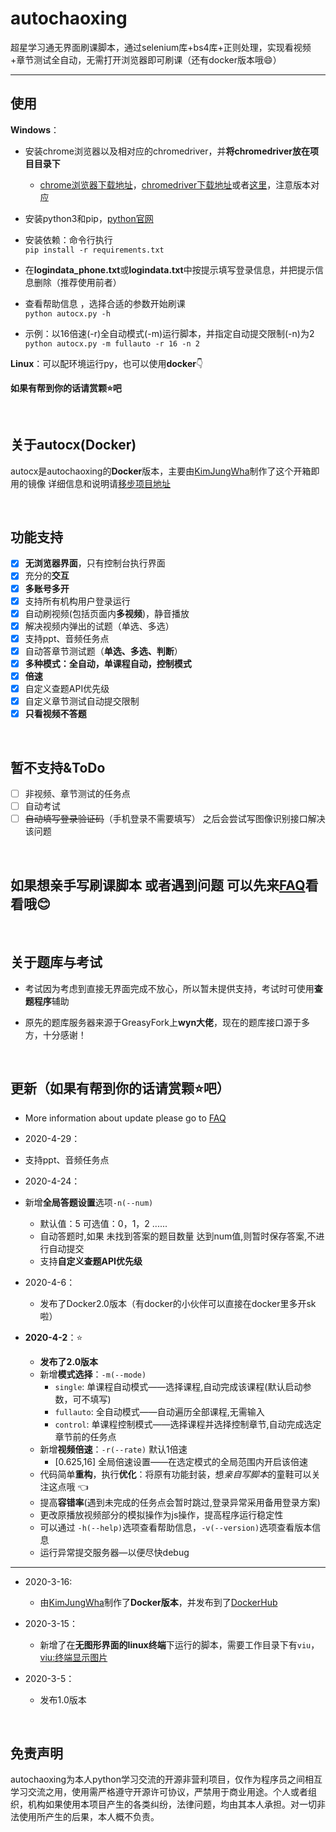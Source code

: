 # autochaoxing

超星学习通无界面刷课脚本，通过selenium库+bs4库+正则处理，实现看视频+章节测试全自动，无需打开浏览器即可刷课（还有docker版本哦:smile:）
<hr/>

## 使用

**Windows**：

- 安装chrome浏览器以及相对应的chromedriver，并**将chromedriver放在项目目录下**
  
    - [chrome浏览器下载地址](https://www.google.cn/chrome/)，[chromedriver下载地址](http://npm.taobao.org/mirrors/chromedriver/)或者[这里](http://chromedriver.storage.googleapis.com/index.html)，注意版本对应
    
- 安装python3和pip，[python官网](https://www.python.org)

- 安装依赖：命令行执行<br/>
`pip install -r requirements.txt`
  
- 在**logindata_phone.txt**或**logindata.txt**中按提示填写登录信息，并把提示信息删除（推荐使用前者）

- 查看帮助信息 ，选择合适的参数开始刷课<br/>
  `python autocx.py -h`     
  
- 示例：以16倍速(-r)全自动模式(-m)运行脚本，并指定自动提交限制(-n)为2<br/>
`python autocx.py -m fullauto -r 16 -n 2`


**Linux**：可以配环境运行py，也可以使用**docker**:point_down:

**如果有帮到你的话请赏颗:star:吧**

<br/>

## 关于autocx(Docker)

autocx是autochaoxing的**Docker**版本，主要由[KimJungWha](https://github.com/KimJungWha)制作了这个开箱即用的镜像
详细信息和说明请[移步项目地址](https://hub.docker.com/r/kimjungwha/autocx)

<br/>

## 功能支持

- [x] **无浏览器界面**，只有控制台执行界面
- [x] 充分的**交互**
- [x] **多账号多开**
- [x] 支持所有机构用户登录运行
- [x] 自动刷视频(包括页面内**多视频**)，静音播放
- [x] 解决视频内弹出的试题（单选、多选）
- [x] 支持ppt、音频任务点
- [x] 自动答章节测试题（**单选、多选、判断**）
- [x] **多种模式：全自动，单课程自动，控制模式**
- [x] **倍速**
- [x] 自定义查题API优先级
- [x] 自定义章节测试自动提交限制
- [x] **只看视频不答题**

<br/>

## 暂不支持&ToDo

 - [ ] 非视频、章节测试的任务点
 - [ ] 自动考试
 - [ ] ~~自动填写登录验证码~~（手机登录不需要填写）
   之后会尝试写图像识别接口解决该问题

<br/>

## 如果想亲手写刷课脚本 或者遇到问题 可以先来[FAQ](https://github.com/Luoofan/autochaoxing/blob/master/doc/FAQ.md)看看哦:blush:

<br/>

## 关于题库与考试

 - 考试因为考虑到直接无界面完成不放心，所以暂未提供支持，考试时可使用**查题程序**辅助

 - 原先的题库服务器来源于GreasyFork上**wyn大佬**，现在的题库接口源于多方，十分感谢！


<br/>

## 更新（**如果有帮到你的话请赏颗:star:吧**）

- More information about update please go to  [FAQ](https://github.com/Luoofan/autochaoxing/blob/master/doc/FAQ.md)
- 2020-4-29：
- 支持ppt、音频任务点
- 2020-4-24：
- 新增**全局答题设置**选项`-n(--num)`  
    - 默认值：5                                  可选值：0，1，2 ......
    - 自动答题时,如果 未找到答案的题目数量 达到num值,则暂时保存答案,不进行自动提交
  - 支持**自定义查题API优先级** 
- 2020-4-6：

  - 发布了Docker2.0版本（有docker的小伙伴可以直接在docker里多开sk啦）
- **2020-4-2**：:star:

  - **发布了2.0版本**
  - 新增**模式选择**：`-m(--mode)`
    - `single`:      单课程自动模式——选择课程,自动完成该课程(默认启动参数，可不填写)
    - `fullauto`:  全自动模式——自动遍历全部课程,无需输入
    - `control`:    单课程控制模式——选择课程并选择控制章节,自动完成选定章节前的任务点
  - 新增**视频倍速**：`-r(--rate)`  默认1倍速
    - [0.625,16]   全局倍速设置——在选定模式的全局范围内开启该倍速
  - 代码简单**重构**，执行**优化**：将原有功能封装，想*亲自写脚本*的童鞋可以关注这点哦 :point_left:
  - 提高**容错率**(遇到未完成的任务点会暂时跳过,登录异常采用备用登录方案)
  - 更改原播放视频部分的模拟操作为js操作，提高程序运行稳定性
  - 可以通过 `-h(--help)`选项查看帮助信息，`-v(--version)`选项查看版本信息
  - 运行异常提交服务器—以便尽快debug
  
----

- 2020-3-16:
  
  - 由[KimJungWha](https://github.com/KimJungWha)制作了**Docker版本**，并发布到了[DockerHub](https://hub.docker.com/r/kimjungwha/autocx)
  
- 2020-3-15：

  - 新增了在**无图形界面的linux终端**下运行的脚本，需要工作目录下有`viu`，[viu:终端显示图片](https://github.com/atanunq/viu)

- 2020-3-5：

  - 发布1.0版本

<br/>

## 免责声明

autochaoxing为本人python学习交流的开源非营利项目，仅作为程序员之间相互学习交流之用，使用需严格遵守开源许可协议，严禁用于商业用途。个人或者组织，机构如果使用本项目产生的各类纠纷，法律问题，均由其本人承担。对一切非法使用所产生的后果，本人概不负责。
